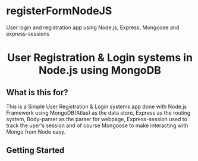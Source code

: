 # registerFormNodeJS
User login and registration app using Node.js, Express, Mongoose and express-sessions
<h1 align="center">
    <b>User Registration & Login systems in<br> Node.js using MongoDB </b> 
<br>
</h1>

## What is this for?
This is a Simple User Registration & Login systems app done with Node.js Framework using MongoDB(Atlas) as the data store, Express as the routing system, Body-parser as the parser for webpage, Express-session used  to track the user's session and of course Mongoose to make interacting with Mongo from Node easy.

## Getting Started
